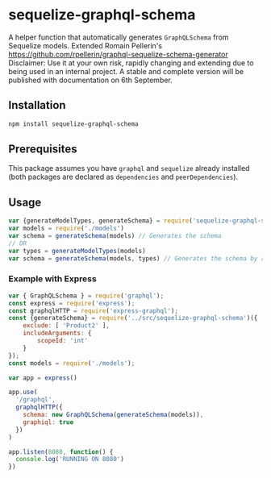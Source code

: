 # sequelize-graphql-schema

A helper function that automatically generates `GraphQLSchema` from Sequelize models.
Extended Romain Pellerin's https://github.com/rpellerin/graphql-sequelize-schema-generator
Disclaimer: Use it at your own risk, rapidly changing and extending due to being used in an internal project. A stable and complete version will be published with documentation on 6th September.

## Installation

```bash
npm install sequelize-graphql-schema
```

## Prerequisites

This package assumes you have `graphql` and `sequelize` already installed (both packages are declared as `dependencies` and `peerDependencies`).

## Usage

```javascript
var {generateModelTypes, generateSchema} = require('sequelize-graphql-schema')
var models = require('./models')
var schema = generateSchema(models) // Generates the schema
// OR
var types = generateModelTypes(models)
var schema = generateSchema(models, types) // Generates the schema by reusing the types
```

### Example with Express

```javascript
var { GraphQLSchema } = require('graphql');
const express = require('express');
const graphqlHTTP = require('express-graphql');
const {generateSchema} = require('../src/sequelize-graphql-schema')({
    exclude: [ 'Product2' ],
    includeArguments: {
        scopeId: 'int'
    }
});
const models = require('./models');

var app = express()

app.use(
  '/graphql',
  graphqlHTTP({
    schema: new GraphQLSchema(generateSchema(models)),
    graphiql: true
  })
)

app.listen(8080, function() {
  console.log('RUNNING ON 8080')
})
```
